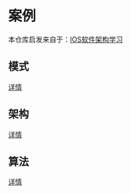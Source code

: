 # 案例

本仓库启发来自于：[IOS软件架构学习](https://github.com/937447974/Framework)

## 模式

[详情](https://github.com/fallending/samples.oc.java/tree/master/pattern)

## 架构

[详情](https://github.com/fallending/samples.oc.java/tree/master/architect)

## 算法

[详情](https://github.com/fallending/samples.oc.java/tree/master/algorithm)